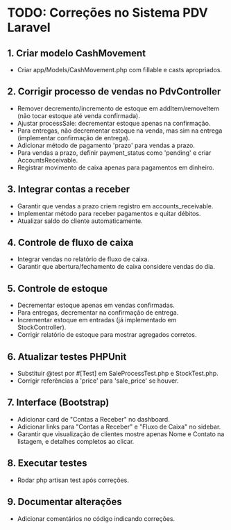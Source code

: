 # TODO: Correções no Sistema PDV Laravel

## 1. Criar modelo CashMovement
- Criar app/Models/CashMovement.php com fillable e casts apropriados.

## 2. Corrigir processo de vendas no PdvController
- Remover decremento/incremento de estoque em addItem/removeItem (não tocar estoque até venda confirmada).
- Ajustar processSale: decrementar estoque apenas na confirmação.
- Para entregas, não decrementar estoque na venda, mas sim na entrega (implementar confirmação de entrega).
- Adicionar método de pagamento 'prazo' para vendas a prazo.
- Para vendas a prazo, definir payment_status como 'pending' e criar AccountsReceivable.
- Registrar movimento de caixa apenas para pagamentos em dinheiro.

## 3. Integrar contas a receber
- Garantir que vendas a prazo criem registro em accounts_receivable.
- Implementar método para receber pagamentos e quitar débitos.
- Atualizar saldo do cliente automaticamente.

## 4. Controle de fluxo de caixa
- Integrar vendas no relatório de fluxo de caixa.
- Garantir que abertura/fechamento de caixa considere vendas do dia.

## 5. Controle de estoque
- Decrementar estoque apenas em vendas confirmadas.
- Para entregas, decrementar na confirmação de entrega.
- Incrementar estoque em entradas (já implementado em StockController).
- Corrigir relatório de estoque para mostrar agregados corretos.

## 6. Atualizar testes PHPUnit
- Substituir @test por #[Test] em SaleProcessTest.php e StockTest.php.
- Corrigir referências a 'price' para 'sale_price' se houver.

## 7. Interface (Bootstrap)
- Adicionar card de "Contas a Receber" no dashboard.
- Adicionar links para "Contas a Receber" e "Fluxo de Caixa" no sidebar.
- Garantir que visualização de clientes mostre apenas Nome e Contato na listagem, e detalhes completos ao clicar.

## 8. Executar testes
- Rodar php artisan test após correções.

## 9. Documentar alterações
- Adicionar comentários no código indicando correções.
